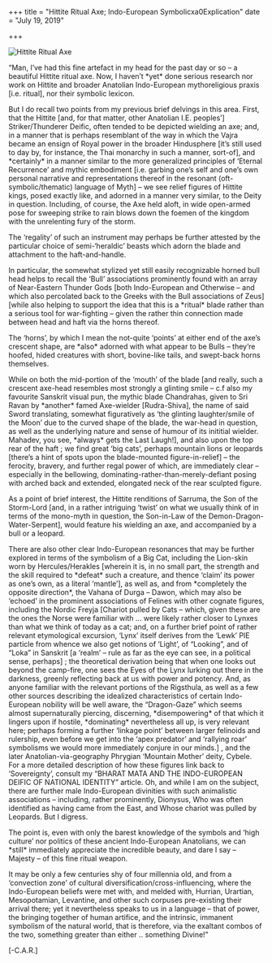 +++
title = "Hittite Ritual Axe; Indo-European Symbolicxa0Explication"
date = "July 19, 2019"

+++


![Hittite Ritual
Axe](https://aryaakasha.files.wordpress.com/2019/07/hittite-ritual-axe.jpg?w=676)

“Man, I’ve had this fine artefact in my head for the past day or so – a
beautiful Hittite ritual axe. Now, I haven’t \*yet\* done serious
research nor work on Hittite and broader Anatolian Indo-European
mythoreligious praxis \[i.e. ritual\], nor their symbolic lexicon.



But I do recall two points from my previous brief delvings in this area.
First, that the Hittite \[and, for that matter, other Anatolian I.E.
peoples’\] Striker/Thunderer Deific, often tended to be depicted
wielding an axe; and, in a manner that is perhaps resemblant of the way
in which the Vajra became an ensign of Royal power in the broader
Hindusphere \[it’s still used to day by, for instance, the Thai monarchy
in such a manner, sort-of\], and \*certainly\* in a manner similar to
the more generalized principles of ‘Eternal Recurrence’ and mythic
embodiment \[i.e. garbing one’s self and one’s own personal narrative
and representations thereof in the resonant (oft-symbolic/thematic)
language of Myth\] – we see relief figures of Hittite kings, posed
exactly like, and adorned in a manner very similar, to the Deity in
question. Including, of course, the Axe held aloft, in wide open-armed
pose for sweeping strike to rain blows down the foemen of the kingdom
with the unrelenting fury of the storm.



The ‘regality’ of such an instrument may perhaps be further attested by
the particular choice of semi-‘heraldic’ beasts which adorn the blade
and attachment to the haft-and-handle.



In particular, the somewhat stylized yet still easily recognizable
horned bull head helps to recall the ‘Bull’ associations prominently
found with an array of Near-Eastern Thunder Gods \[both Indo-European
and Otherwise – and which also percolated back to the Greeks with the
Bull associations of Zeus\] \[while also helping to support the idea
that this is a \*ritual\* blade rather than a serious tool for
war-fighting – given the rather thin connection made between head and
haft via the horns thereof.



The ‘horns’, by which I mean the not-quite ‘points’ at either end of the
axe’s crescent shape, are \*also\* adorned with what appear to be Bulls
– they’re hoofed, hided creatures with short, bovine-like tails, and
swept-back horns themselves.



While on both the mid-portion of the ‘mouth’ of the blade \[and really,
such a crescent axe-head resembles most strongly a glinting smile – c.f
also my favourite Sanskrit visual pun, the mythic blade Chandrahas,
given to Sri Ravan by \*another\* famed Axe-wielder \[Rudra-Shiva\], the
name of said Sword translating, somewhat figuratively as ‘the glinting
laughter/smile of the Moon’ due to the curved shape of the blade, the
war-head in question, as well as the underlying nature and sense of
humour of its inititial wielder. Mahadev, you see, \*always\* gets the
Last Laugh!\], and also upon the top rear of the haft ; we find great
‘big cats’, perhaps mountain lions or leopards \[there’s a hint of spots
upon the blade-mounted figure-in-relief\] – the ferocity, bravery, and
further regal power of which, are immediately clear – especially in the
bellowing, dominating-rather-than-merely-defiant posing with arched back
and extended, elongated neck of the rear sculpted figure.



As a point of brief interest, the Hittite renditions of Sarruma, the Son
of the Storm-Lord \[and, in a rather intriguing ‘twist’ on what we
usually think of in terms of the mono-myth in question, the Son-in-Law
of the Demon-Dragon-Water-Serpent\], would feature his wielding an axe,
and accompanied by a bull or a leopard.



There are also other clear Indo-European resonances that may be further
explored in terms of the symbolism of a Big Cat, including the Lion-skin
worn by Hercules/Herakles \[wherein it is, in no small part, the
strength and the skill required to \*defeat\* such a creature, and
thence ‘claim’ its power as one’s own, as a literal ‘mantle’\], as well
as, and from \*completely the opposite direction\*, the Vahana of Durga
– Dawon, which may also be ‘echoed’ in the prominent associations of
Felines with other cognate figures, including the Nordic Freyja
\[Chariot pulled by Cats – which, given these are the ones the Norse
were familiar with … were likely rather closer to Lynxes than what we
think of today as a cat; and, on a further brief point of rather
relevant etymological excursion, ‘Lynx’ itself derives from the ‘Lewk’
PIE particle from whence we also get notions of ‘Light’, of “Looking”,
and of “Loka” in Sanskrit \[a ‘realm’ – rule as far as the eye can see,
in a political sense, perhaps\] ; the theoretical derivation being that
when one looks out beyond the camp-fire, one sees the Eyes of the Lynx
lurking out there in the darkness, greenly reflecting back at us with
power and potency. And, as anyone familiar with the relevant portions of
the Rigsthula, as well as a few other sources describing the idealized
characteristics of certain Indo-European nobility will be well aware,
the “Dragon-Gaze” which seems almost supernaturally piercing,
discerning, \*disempowering\* of that which it lingers upon if hostile,
\*dominating\* nevertheless all up, is very relevant here; perhaps
forming a further ‘linkage point’ between larger felinoids and
rulership, even before we get into the ‘apex predator’ and ‘rallying
roar’ symbolisms we would more immediately conjure in our minds.\] , and
the later Anatolian-via-geography Phrygian ‘Mountain Mother’ deity,
Cybele. For a more detailed description of how these figures link back
to ‘Sovereignty’, consult my “BHARAT MATA AND THE INDO-EUROPEAN DEIFIC
OF NATIONAL IDENTITY” article. Oh, and while I am on the subject, there
are further male Indo-European divinities with such animalistic
associations – including, rather prominently, Dionysus, Who was often
identified as having came from the East, and Whose chariot was pulled by
Leopards. But I digress.



The point is, even with only the barest knowledge of the symbols and
‘high culture’ nor politics of these ancient Indo-European Anatolians,
we can \*still\* immediately appreciate the incredible beauty, and dare
I say – Majesty – of this fine ritual weapon.



It may be only a few centuries shy of four millennia old, and from a
‘convection zone’ of cultural diversification/cross-influencing, where
the Indo-European beliefs were met with, and melded with, Hurrian,
Urartian, Mesopotamian, Levantine, and other such corpuses pre-existing
their arrival there; yet it nevertheless speaks to us in a language –
that of power, the bringing together of human artifice, and the
intrinsic, immanent symbolism of the natural world, that is therefore,
via the exaltant combos of the two, something greater than either ..
something Divine!”



\[-C.A.R.\]

